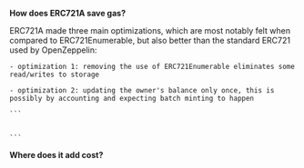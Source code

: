 **How does ERC721A save gas?**

ERC721A made three main optimizations, which are most notably felt when compared to ERC721Enumerable, but also better than the standard ERC721 used by OpenZeppelin:

    - optimization 1: removing the use of ERC721Enumerable eliminates some read/writes to storage

    - optimization 2: updating the owner's balance only once, this is possibly by accounting and expecting batch minting to happen

    ```


    ```

**Where does it add cost?**
